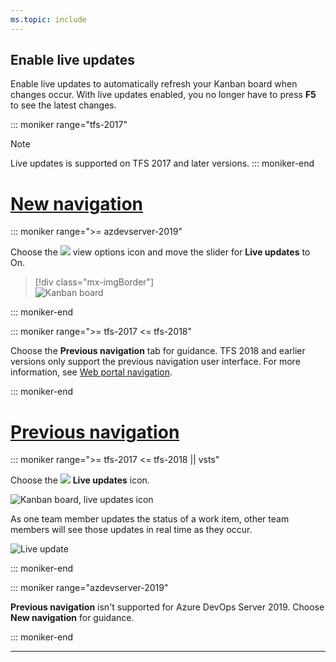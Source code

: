 ```yaml
---
ms.topic: include
---
```



<a id="live-updates"></a>

## Enable live updates 

Enable live updates to automatically refresh your Kanban board when changes occur. With live updates enabled, you no longer have to press **F5** to see the latest changes. 

::: moniker range="tfs-2017"
> [!NOTE]    
> Live updates is supported on TFS 2017 and later versions. 
::: moniker-end 


# [New navigation](#tab/new-nav)

::: moniker range=">= azdevserver-2019"

Choose the ![ ](/azure/devops/_img/icons/view-options-icon.png) view options icon and move the slider for **Live updates** to On.  

> [!div class="mx-imgBorder"]  
> ![Kanban board](/azure/devops/boards/boards/_img/turn-live-updates-on-agile.png) 

::: moniker-end

::: moniker range=">= tfs-2017 <= tfs-2018"

Choose the **Previous navigation** tab for guidance. TFS 2018 and earlier versions only support the previous navigation user interface. For more information, see [Web portal navigation](/azure/devops/project/navigation/index).  

::: moniker-end


# [Previous navigation](#tab/previous-nav)

::: moniker range=">= tfs-2017 <= tfs-2018 || vsts"

Choose the ![ ](/azure/devops/boards/_img/icons/live-updates-icon.png) **Live updates** icon.  

![Kanban board, live updates icon](/azure/devops/boards/_shared/_img/kanban-live-updates.png)  

As one team member updates the status of a work item, other team members will see those updates in real time as they occur.  

![Live update](/azure/devops/boards/boards/_img/kanban-live-updates.gif)  

::: moniker-end

::: moniker range="azdevserver-2019"

**Previous navigation** isn't supported for Azure DevOps Server 2019. Choose **New navigation** for guidance.

::: moniker-end

---